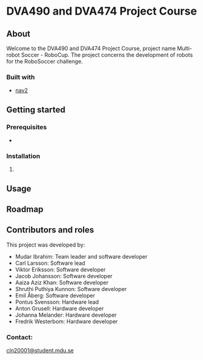 DVA490 and DVA474 Project Course
=======================

About
-----------------------
Welcome to the DVA490 and DVA474 Project Course, project name Multi-robot Soccer - RoboCup. 
The project concerns the development of robots for the RoboSoccer challenge.

### Built with
 - [nav2]()

Getting started
-----------------------

### Prerequisites
-

### Installation
1. 

Usage
-----------------------

Roadmap
-----------------------

Contributors and roles
-----------------------
This project was developed by:
- Mudar Ibrahim: Team leader and software developer
- Carl Larsson: Software lead
- Viktor Eriksson: Software developer
- Jacob Johansson: Software developer
- Aaiza Aziz Khan: Software developer
- Shruthi Puthiya Kunnon: Software developer
- Emil Åberg: Software developer
- Pontus Svensson: Hardware lead
- Anton Grusell: Hardware developer
- Johanna Melander: Hardware developer
- Fredrik Westerbom: Hardware developer

### Contact:
cln20001@student.mdu.se

